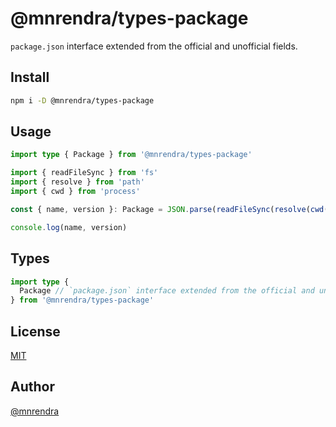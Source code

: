 # @mnrendra/types-package
`package.json` interface extended from the official and unofficial fields.

## Install
```bash
npm i -D @mnrendra/types-package
```

## Usage
```typescript
import type { Package } from '@mnrendra/types-package'

import { readFileSync } from 'fs'
import { resolve } from 'path'
import { cwd } from 'process'

const { name, version }: Package = JSON.parse(readFileSync(resolve(cwd(), 'package.json'), 'utf-8'))

console.log(name, version)
```

## Types
```typescript
import type {
  Package // `package.json` interface extended from the official and unofficial fields.
} from '@mnrendra/types-package'
```

## License
[MIT](https://github.com/mnrendra/types-package/blob/HEAD/LICENSE)

## Author
[@mnrendra](https://github.com/mnrendra)
